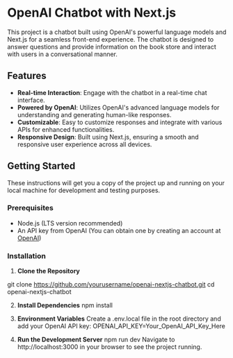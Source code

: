 # OpenAI Chatbot with Next.js

This project is a chatbot built using OpenAI's powerful language models and Next.js for a seamless front-end experience. The chatbot is designed to answer questions and provide information on the book store and interact with users in a conversational manner.

## Features

- **Real-time Interaction**: Engage with the chatbot in a real-time chat interface.
- **Powered by OpenAI**: Utilizes OpenAI's advanced language models for understanding and generating human-like responses.
- **Customizable**: Easy to customize responses and integrate with various APIs for enhanced functionalities.
- **Responsive Design**: Built using Next.js, ensuring a smooth and responsive user experience across all devices.

## Getting Started

These instructions will get you a copy of the project up and running on your local machine for development and testing purposes.

### Prerequisites

- Node.js (LTS version recommended)
- An API key from OpenAI (You can obtain one by creating an account at [OpenAI](https://openai.com/))

### Installation

1. **Clone the Repository**

git clone https://github.com/yourusername/openai-nextjs-chatbot.git
cd openai-nextjs-chatbot

2. **Install Dependencies**
npm install

3. **Environment Variables**
Create a .env.local file in the root directory and add your OpenAI API key:
OPENAI_API_KEY=Your_OpenAI_API_Key_Here

4. **Run the Development Server**
npm run dev
Navigate to http://localhost:3000 in your browser to see the project running.

